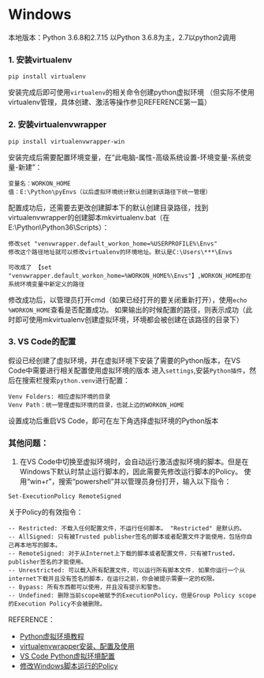 # Windows
本地版本：Python 3.6.8和2.7.15
以Python 3.6.8为主，2.7以python2调用

### 1. 安装virtualenv
```
pip install virtualenv
```
安装完成后即可使用```virtualenv```的相关命令创建python虚拟环境
（但实际不使用virtualenv管理，具体创建、激活等操作参见REFERENCE第一篇）

### 2. 安装virtualenvwrapper
```
pip install virtualenvwrapper-win
```
安装完成后需要配置环境变量，在“此电脑-属性-高级系统设置-环境变量-系统变量-新建”：
```
变量名：WORKON_HOME
值：E:\Python\pyEnvs（以后虚拟环境统计默认创建到该路径下统一管理）
```
配置成功后，还需要去更改创建脚本下的默认创建目录路径，找到virtualenvwrapper的创建脚本mkvirtualenv.bat（在E:\Python\Python36\Scripts）：
```
修改set "venvwrapper.default_workon_home=%USERPROFILE%\Envs"
修改这个路径地址就可以修改virtualenv的环境地址。默认是C:\Users\***\Envs

可改成了 【set "venvwrapper.default_workon_home=%WORKON_HOME%\Envs"】,WORKON_HOME即在系统环境变量中新定义的路径
```
修改成功后，以管理员打开cmd（如果已经打开的要关闭重新打开），使用```echo %WORKON_HOME```查看是否配置成功。
如果输出的时候配置的路径，则表示成功（此时即可使用mkvirtualenv创建虚拟环境，环境都会被创建在该路径的目录下）

### 3. VS Code的配置
假设已经创建了虚拟环境，并在虚拟环境下安装了需要的Python版本，在VS Code中需要进行相关配置使用虚拟环境的版本
进入```settings```,安装```Python插件```，然后在搜索栏搜索```python.venv```进行配置：
```
Venv Folders: 相应虚拟环境的目录
Venv Path：统一管理虚拟环境的目录，也就上边的WORKON_HOME
```
设置成功后重启VS Code，即可在左下角选择虚拟环境的Python版本

### 其他问题：
1. 在VS Code中切换至虚拟环境时，会自动运行激活虚拟环境的脚本。但是在Windows下默认时禁止运行脚本的，因此需要先修改运行脚本的Policy。
使用“win+r”，搜索“powershell”并以管理员身份打开，输入以下指令：
```
Set-ExecutionPolicy RemoteSigned
```
关于Policy的有效指令：
```
-- Restricted: 不载入任何配置文件，不运行任何脚本。 "Restricted" 是默认的。
-- AllSigned: 只有被Trusted publisher签名的脚本或者配置文件才能使用，包括你自己再本地写的脚本。
-- RemoteSigned: 对于从Internet上下载的脚本或者配置文件，只有被Trusted，publisher签名的才能使用。
-- Unrestricted: 可以载入所有配置文件，可以运行所有脚本文件. 如果你运行一个从internet下载并且没有签名的脚本，在运行之前，你会被提示需要一定的权限。
-- Bypass: 所有东西都可以使用，并且没有提示和警告。
-- Undefined: 删除当前scope被赋予的ExecutionPolicy，但是Group Policy scope的Execution Policy不会被删除。
```

REFERENCE：
- [Python虚拟环境教程](https://blog.csdn.net/qq1123642601/article/details/81359316)
- [virtualenvwrapper安装、配置及使用](https://www.cnblogs.com/alice-cj/p/11642744.html)
- [VS Code Python虚拟环境配置](https://www.jianshu.com/p/fa75d3368210)
- [修改Windows脚本运行的Policy](https://blog.csdn.net/w1254335471/article/details/106028599)
